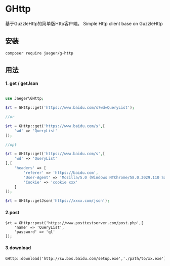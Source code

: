 # GHttp
基于GuzzleHttp的简单版Http客户端。 Simple Http client base on GuzzleHttp

## 安装

```
composer require jaeger/g-http
```

## 用法

#### 1. get / getJson
```php

use Jaeger\GHttp;

$rt = GHttp::get('https://www.baidu.com/s?wd=QueryList');

//or

$rt = GHttp::get('https://www.baidu.com/s',[
    'wd' => 'QueryList'
]);

//opt

$rt = GHttp::get('https://www.baidu.com/s',[
    'wd' => 'QueryList'
],[
    'headers' => [
        'referer' => 'https://baidu.com',
        'User-Agent' => 'Mozilla/5.0 (Windows NTChrome/58.0.3029.110 Safari/537.36',
        'Cookie' => 'cookie xxx'
    ]
]);

$rt = GHttp::getJson('https://xxxx.com/json');

```

#### 2.post
```
$rt = GHttp::post('https://www.posttestserver.com/post.php',[
    'name' => 'QueryList',
    'password' => 'ql'
]);

```
#### 3.download

```
GHttp::download('http://sw.bos.baidu.com/setup.exe','./path/to/xx.exe');
```
